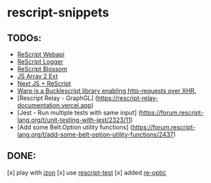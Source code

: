 # rescript-snippets

## TODOs:
* [ReScript Webapi](https://github.com/tinymce/rescript-webapi)
* [ReScript Logger](https://github.com/shakacode/rescript-logger)
* [ReScript Blossom](https://github.com/johnridesabike/rescript-blossom)
* [JS Array 2 Ext](https://github.com/nyinyithann/rescript-js-array2-extension)
* [Next JS + ReScript](https://github.com/ryyppy/rescript-nextjs-template)
* [Warp is a Bucklescript library enabling http-requests over XHR.](https://github.com/eWert-Online/warp)
* [Rescript Relay - GraphGL] (https://rescript-relay-documentation.vercel.app)
* [Jest - Run multiple tests with same input] (https://forum.rescript-lang.org/t/unit-testing-with-jest/2323/11)
* [Add some Belt.Option utility functions] (https://forum.rescript-lang.org/t/add-some-belt-option-utility-functions/2437)

## DONE:
[x] play with [jzon](https://github.com/nkrkv/jzon)
[x] use [rescript-test](https://github.com/bloodyowl/rescript-test)
[x] added [re-optic](https://github.com/scoville/re-optic)
